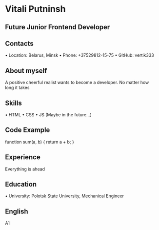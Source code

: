 # Vitali Putninsh
## Future Junior Frontend Developer
## Contacts
•	Location: Belarus, Minsk
•	Phone: +37529812-15-75
•	GitHub: vertik333
## About myself
A positive cheerful realist wants to become a developer. No matter how long it takes
## Skills
•	HTML
•	CSS
•	JS (Maybe in the future...)
## Code Example
function sum(a, b) { return a + b; }
## Experience
Everything is ahead
## Education
•	University: Polotsk State University, Mechanical Engineer
## English
A1
